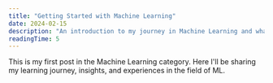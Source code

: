 ```yaml
---
title: "Getting Started with Machine Learning"
date: 2024-02-15
description: "An introduction to my journey in Machine Learning and what I'll be sharing here"
readingTime: 5
---
```


This is my first post in the Machine Learning category. Here I'll be sharing my learning journey, insights, and experiences in the field of ML. 